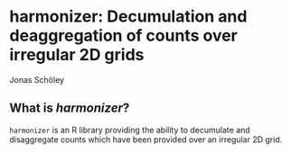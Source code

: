# harmonizer: Decumulation and deaggregation of counts over irregular 2D grids

Jonas Schöley

## What is _harmonizer_?

`harmonizer` is an R library providing the ability to decumulate and disaggregate counts which have been provided over an irregular 2D grid.
